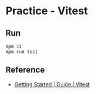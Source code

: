 # Practice - Vitest

## Run

```shell
npm ci
npm run test
```

## Reference

- [Getting Started | Guide | Vitest](https://vitest.dev/guide/)
